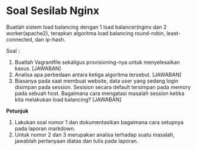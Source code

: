 # Soal Sesilab Nginx
Buatlah sistem load balancing dengan 1 load balancer(nginx dan 2 worker(apache2), terapkan algoritma load balancing round-robin, least-connected, dan ip-hash.

Soal :
1. Buatlah Vagrantfile sekaligus provisioning-nya untuk menyelesaikan kasus.
[JAWABAN]
2. Analisa apa perbedaan antara ketiga algoritma tersebut.
[JAWABAN]
3. Biasanya pada saat membuat website, data user yang sedang login disimpan pada session. Sesision secara default tersimpan pada memory pada sebuah host. Bagaimana cara mengatasi masalah session ketika kita melakukan load balancing?
[JAWABAN]

<strong>Petunjuk</strong>
1. Lakukan soal nomor 1 dan dokumentasikan bagaimana cara setupnya pada laporan markdown.
2. Untuk nomor 2 dan 3 merupakan analisa terhadap suatu masalah, jawablah pertanyaan diatas dan tulis pada laporan.
